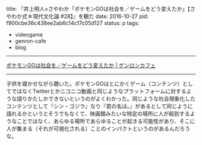 title: 『井上明人×さやわか「ポケモンGOは社会を／ゲームをどう変えたか」【さやわか式☆現代文化論 #28】』を観た
date: 2016-10-27
pid: f900cbe36c438ee2ab6c14c17c05d127
status: p
tags:
- videogame
- genron-cafe
- blog
---

[ポケモンGOは社会を／ゲームをどう変えたか | ゲンロンカフェ][1]

---- 

子供を寝かせながら聴いた。ポケモンGOはとにかくゲーム（コンテンツ）としてではなくTwitterとかニコニコ動画と同じようなプラットフォームに対するような語りかたしかできないというのがよくわかった。同じような社会現象化したコンテンツとして『シン・ゴジラ』なり『君の名は。』があるとして同じように語れるかというとそうでもなくて、映画館みたいな特定の場所に人が殺到するようなことではなく、あらゆる場所であらゆることが起きる可能性があり、そこに人が集まる（それが可視化される）ことのインパクトというのがあるんだろうな。

[1]:	http://genron-cafe.jp/event/20161027/